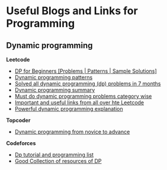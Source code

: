 # Useful Blogs and Links for Programming

## Dynamic programming

**Leetcode**

- [DP for Beginners [Problems | Patterns | Sample Solutions]](https://leetcode.com/discuss/general-discussion/662866/DP-for-Beginners-Problems-or-Patterns-or-Sample-Solutions)
- [Dynamic programming patterns](https://leetcode.com/discuss/general-discussion/458695/Dynamic-Programming-Patterns)
- [Solved all dynamic programming (dp) problems in 7 months](https://leetcode.com/discuss/general-discussion/1000929/solved-all-dynamic-programming-dp-problems-in-7-months)
- [Dynamic programming summary](https://leetcode.com/discuss/general-discussion/592146/Dynamic-Programming-Summary)
- [Must do dynamic programming problems category wise ](https://leetcode.com/discuss/general-discussion/1050391/Must-do-Dynamic-programming-Problems-Category-wise)
- [Important and useful links from all over hte Leetcode](https://leetcode.com/discuss/general-discussion/665604/Important-and-Useful-links-from-all-over-the-LeetCode)
- [Powerful dynamic programming explanation](https://leetcode.com/discuss/general-discussion/1081421/Powerful-Dynamic-Programming-Explanation)

**Topcoder**

- [Dynamic programming from novice to advance](https://www.topcoder.com/community/competitive-programming/tutorials/dynamic-programming-from-novice-to-advanced/)

**Codeforces**

- [Dp tutorial and programming list](https://codeforces.com/blog/entry/67679)
- [Good Collection of resources of DP](https://codeforces.com/blog/entry/88310)
